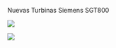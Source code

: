


Nuevas Turbinas Siemens SGT800 


[![](http://img.youtube.com/vi/fr5eDxiYqEs/0.jpg)](http://www.youtube.com/watch?v=fr5eDxiYqEs "The Siemens SGT-800 A 50-MW-class industrial gas turbine")


[![](http://img.youtube.com/vi/5UBHJ_7kbvc/0.jpg)](http://www.youtube.com/watch?v=5UBHJ_7kbvc "The Siemens SGT-800 A 50-MW-class industrial gas turbine")

